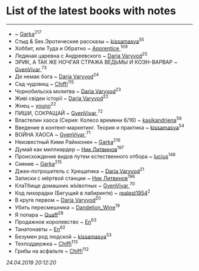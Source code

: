# List of the latest books with notes
---

*  ~ [Garka](users/115/115753719718250012620-google)<sup>217</sup>
* Стыд & Sex.Эротические рассказы ~ [kissamasya](users/684/68439978-vkontakte)<sup>55</sup>
* Хоббит, или Туда и Обратно ~ [Apprentice ](users/528/52821952-vkontakte)<sup>109</sup>
* Ледяная царевна с Андреевского ~ [Daria Varyvod](users/829/829893410524253-facebook)<sup>25</sup>
* ЭРИК, А ТАК ЖЕ НОЧГАЯ СТРАЖА  ВЕДЬМЫ И КОЭН-ВАРВАР ~ [GvenVivar ](users/158/158266434925901-facebook)<sup>73</sup>
* Де немає бога ~ [Daria Varyvod](users/829/829893410524253-facebook)<sup>24</sup>
* Сад чудовищ ~ [Chiffi](users/105/105831994080785626680-google)<sup>115</sup>
* Чорнобильска молитва ~ [Daria Varyvod](users/829/829893410524253-facebook)<sup>23</sup>
* Живі свідеи історії ~ [Daria Varyvod](users/829/829893410524253-facebook)<sup>22</sup>
* Жнец ~ [youno](users/302/302928912-vkontakte)<sup>22</sup>
* ПИШИ, СОКРАЩАЙ ~ [GvenVivar ](users/158/158266434925901-facebook)<sup>72</sup>
* Властелин хаоса (Серия: Колесо времени 6/16) ~ [kasikandriena](users/152/152488954-vkontakte)<sup>56</sup>
* Введение в контент-маркетинг. Теория и практика ~ [kissamasya](users/684/68439978-vkontakte)<sup>54</sup>
* ВОЙНА ХАОСА ~ [GvenVivar ](users/158/158266434925901-facebook)<sup>71</sup>
* Неизвестный Кими Райкконен ~ [Garka](users/115/115753719718250012620-google)<sup>216</sup>
* Думай как миллиардер ~ [Ник Литвинов](users/241/241974816-vkontakte)<sup>197</sup>
* Происхождение видов путем естественного отбора ~ [lucius](users/838/83820536-yandex)<sup>148</sup>
* Сияние ~ [Garka](users/115/115753719718250012620-google)<sup>215</sup>
* Джек-потрошитель с Хрещатика ~ [Daria Varyvod](users/829/829893410524253-facebook)<sup>21</sup>
* Записки с мёртвой станции ~ [Ник Литвинов](users/241/241974816-vkontakte)<sup>196</sup>
* КлаТбище домашних жЫвотных ~ [GvenVivar ](users/158/158266434925901-facebook)<sup>70</sup>
* Код лихорадки (Бегущий в лабиринте) ~ [realest1954](users/439/439398-vkontakte)<sup>2</sup>
* В круге первом ~ [Daria Varyvod](users/829/829893410524253-facebook)<sup>20</sup>
* Убить пересмешника ~ [Dandelion_Wine](users/586/58602788-vkontakte)<sup>19</sup>
* Я попара ~ [Quaff](users/122/12267158-vkontakte)<sup>28</sup>
* Продажное королевство ~ [En](users/333/333646551-vkontakte)<sup>63</sup>
* Танатонавты ~ [En](users/333/333646551-vkontakte)<sup>62</sup>
* Безумен род людской ~ [kissamasya](users/684/68439978-vkontakte)<sup>53</sup>
* Техподдержка ~ [Chiffi](users/105/105831994080785626680-google)<sup>113</sup>
* Грибы на асфальте ~ [Chiffi](users/105/105831994080785626680-google)<sup>112</sup>


_24.04.2019 20:12:20_
